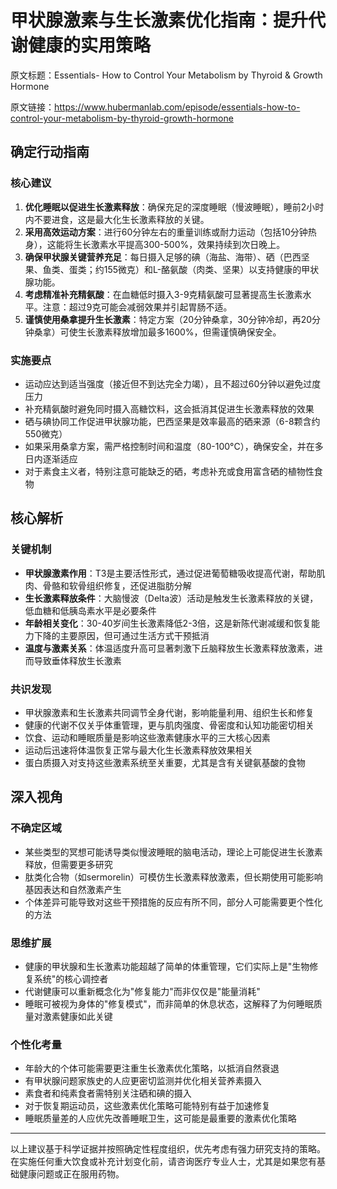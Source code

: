 # 甲状腺激素与生长激素优化指南：提升代谢健康的实用策略

原文标题：Essentials- How to Control Your Metabolism by Thyroid & Growth Hormone

原文链接：https://www.hubermanlab.com/episode/essentials-how-to-control-your-metabolism-by-thyroid-growth-hormone

<YouTube videoId="Nmo4bxfFzM0" />

## 确定行动指南

### 核心建议
1. **优化睡眠以促进生长激素释放**：确保充足的深度睡眠（慢波睡眠），睡前2小时内不要进食，这是最大化生长激素释放的关键。
2. **采用高效运动方案**：进行60分钟左右的重量训练或耐力运动（包括10分钟热身），这能将生长激素水平提高300-500%，效果持续到次日晚上。
3. **确保甲状腺关键营养充足**：每日摄入足够的碘（海盐、海带）、硒（巴西坚果、鱼类、蛋类；约155微克）和L-酪氨酸（肉类、坚果）以支持健康的甲状腺功能。
4. **考虑精准补充精氨酸**：在血糖低时摄入3-9克精氨酸可显著提高生长激素水平。注意：超过9克可能会减弱效果并引起胃肠不适。
5. **谨慎使用桑拿提升生长激素**：特定方案（20分钟桑拿，30分钟冷却，再20分钟桑拿）可使生长激素释放增加最多1600%，但需谨慎确保安全。

### 实施要点
- 运动应达到适当强度（接近但不到达完全力竭），且不超过60分钟以避免过度压力
- 补充精氨酸时避免同时摄入高糖饮料，这会抵消其促进生长激素释放的效果
- 硒与碘协同工作促进甲状腺功能，巴西坚果是效率最高的硒来源（6-8颗含约550微克）
- 如果采用桑拿方案，需严格控制时间和温度（80-100°C），确保安全，并在多日内逐渐适应
- 对于素食主义者，特别注意可能缺乏的硒，考虑补充或食用富含硒的植物性食物

## 核心解析

### 关键机制
- **甲状腺激素作用**：T3是主要活性形式，通过促进葡萄糖吸收提高代谢，帮助肌肉、骨骼和软骨组织修复，还促进脂肪分解
- **生长激素释放条件**：大脑慢波（Delta波）活动是触发生长激素释放的关键，低血糖和低胰岛素水平是必要条件
- **年龄相关变化**：30-40岁间生长激素降低2-3倍，这是新陈代谢减缓和恢复能力下降的主要原因，但可通过生活方式干预抵消
- **温度与激素关系**：体温适度升高可显著刺激下丘脑释放生长激素释放激素，进而导致垂体释放生长激素

### 共识发现
- 甲状腺激素和生长激素共同调节全身代谢，影响能量利用、组织生长和修复
- 健康的代谢不仅关乎体重管理，更与肌肉强度、骨密度和认知功能密切相关
- 饮食、运动和睡眠质量是影响这些激素健康水平的三大核心因素
- 运动后迅速将体温恢复正常与最大化生长激素释放效果相关
- 蛋白质摄入对支持这些激素系统至关重要，尤其是含有关键氨基酸的食物

## 深入视角

### 不确定区域
- 某些类型的冥想可能诱导类似慢波睡眠的脑电活动，理论上可能促进生长激素释放，但需要更多研究
- 肽类化合物（如sermorelin）可模仿生长激素释放激素，但长期使用可能影响基因表达和自然激素产生
- 个体差异可能导致对这些干预措施的反应有所不同，部分人可能需要更个性化的方法

### 思维扩展
- 健康的甲状腺和生长激素功能超越了简单的体重管理，它们实际上是"生物修复系统"的核心调控者
- 代谢健康可以重新概念化为"修复能力"而非仅仅是"能量消耗"
- 睡眠可被视为身体的"修复模式"，而非简单的休息状态，这解释了为何睡眠质量对激素健康如此关键

### 个性化考量
- 年龄大的个体可能需要更注重生长激素优化策略，以抵消自然衰退
- 有甲状腺问题家族史的人应更密切监测并优化相关营养素摄入
- 素食者和纯素食者需特别关注硒和碘的摄入
- 对于恢复期运动员，这些激素优化策略可能特别有益于加速修复
- 睡眠质量差的人应优先改善睡眠卫生，这可能是最重要的激素优化策略

---

以上建议基于科学证据并按照确定性程度组织，优先考虑有强力研究支持的策略。在实施任何重大饮食或补充计划变化前，请咨询医疗专业人士，尤其是如果您有基础健康问题或正在服用药物。
